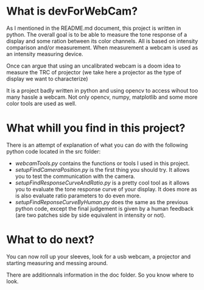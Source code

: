 # What is devForWebCam?

As I mentioned in the README.md document, this project is written in python. The overall goal is to be able to measure the tone response of a display and some ration between its color channels. All is based on intensity comparison and/or measurement. When measurement a webcam is used as an intensity measuring device. 

Once can argue that using an uncalibrated webcam is a doom idea to measure the TRC of projector (we take here a projector as the type of display we want to characterize)

It is a project badly written in python and using opencv to access wihout too many hassle a webcam. Not only opencv, numpy, matplotlib and some more color tools are used as well.

# What whill you find in this project?

There is an attempt of explanation of what you can do with the following python code located in the src folder:

* *webcamTools.py* contains the functions or tools I used in this project.
* *setupFindCameraPosition.py* is the first thing you should try. It allows you to test the communication with the camera. 
* *setupFindResponseCurveAndRatio.py* is a pretty cool tool as it allows you to evaluate the tone response curve of your display. It does more as is also evaluate ratio parameters to do even more.
* *setupFindReponseCurveByHuman.py* does the same as the previous python code, except the final judgement is given by a human feedback (are two patches side by side equivalent in intensity or not).

# What to do next?

You can now roll up your sleeves, look for a usb webcam, a projector and starting measuring and messing around.

There are additionnals information in the doc folder. So you know where to look.



